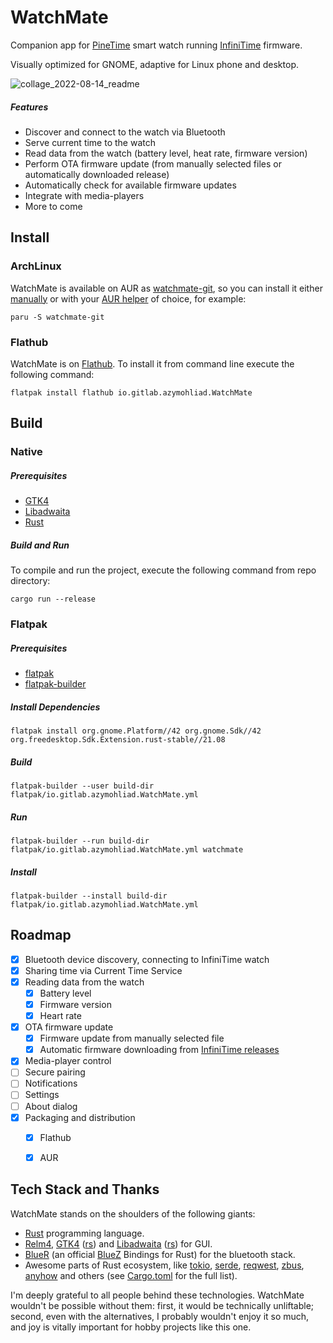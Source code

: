 # WatchMate

Companion app for [PineTime](https://www.pine64.org/pinetime/) smart watch running [InfiniTime](https://github.com/InfiniTimeOrg/InfiniTime/) firmware.

Visually optimized for GNOME, adaptive for Linux phone and desktop.

![collage_2022-08-14_readme](/uploads/8dbf136bec813c09d44fac6d0b22b54c/collage_2022-08-14_readme.png)

##### Features

- Discover and connect to the watch via Bluetooth
- Serve current time to the watch
- Read data from the watch (battery level, heat rate, firmware version)
- Perform OTA firmware update (from manually selected files or automatically downloaded release)
- Automatically check for available firmware updates
- Integrate with media-players
- More to come

## Install

### ArchLinux

WatchMate is available on AUR as [watchmate-git](https://aur.archlinux.org/packages/watchmate-git), so you can install it either [manually](https://wiki.archlinux.org/title/Arch_User_Repository#Installing_and_upgrading_packages) or with your [AUR helper](https://wiki.archlinux.org/title/AUR_helpers) of choice, for example:

```
paru -S watchmate-git
```

### Flathub

WatchMate is on [Flathub](https://flathub.org/apps/details/io.gitlab.azymohliad.WatchMate). To install it from command line execute the following command:

```
flatpak install flathub io.gitlab.azymohliad.WatchMate
```

## Build

### Native

##### Prerequisites

- [GTK4](https://gtk-rs.org/gtk4-rs/stable/latest/book/installation_linux.html)
- [Libadwaita](https://gtk-rs.org/gtk4-rs/stable/latest/book/libadwaita.html#linux)
- [Rust](https://www.rust-lang.org/tools/install)

##### Build and Run

To compile and run the project, execute the following command from repo directory:

```
cargo run --release
```

### Flatpak

##### Prerequisites

- [flatpak](https://www.flatpak.org/setup/)
- [flatpak-builder](https://docs.flatpak.org/en/latest/flatpak-builder.html)

##### Install Dependencies

```
flatpak install org.gnome.Platform//42 org.gnome.Sdk//42 org.freedesktop.Sdk.Extension.rust-stable//21.08
```

##### Build

```
flatpak-builder --user build-dir flatpak/io.gitlab.azymohliad.WatchMate.yml
```

##### Run

```
flatpak-builder --run build-dir flatpak/io.gitlab.azymohliad.WatchMate.yml watchmate
```

##### Install

```
flatpak-builder --install build-dir flatpak/io.gitlab.azymohliad.WatchMate.yml
```

## Roadmap

- [x] Bluetooth device discovery, connecting to InfiniTime watch
- [x] Sharing time via Current Time Service
- [x] Reading data from the watch
    - [x] Battery level
    - [x] Firmware version
    - [x] Heart rate
- [x] OTA firmware update
    - [x] Firmware update from manually selected file
    - [x] Automatic firmware downloading from [InfiniTime releases](https://github.com/InfiniTimeOrg/InfiniTime/releases)
- [x] Media-player control
- [ ] Secure pairing
- [ ] Notifications
- [ ] Settings
- [ ] About dialog
- [x] Packaging and distribution
    - [x] Flathub
    - [x] AUR


## Tech Stack and Thanks

WatchMate stands on the shoulders of the following giants:

- [Rust](https://www.rust-lang.org/) programming language.
- [Relm4](https://relm4.org/), [GTK4](https://gtk.org/) ([rs](https://gtk-rs.org/)) and [Libadwaita](https://gnome.pages.gitlab.gnome.org/libadwaita/) ([rs](https://world.pages.gitlab.gnome.org/Rust/libadwaita-rs/)) for GUI.
- [BlueR](https://world.pages.gitlab.gnome.org/Rust/libadwaita-rs/) (an official [BlueZ](http://www.bluez.org/) Bindings for Rust) for the bluetooth stack.
- Awesome parts of Rust ecosystem, like [tokio](https://tokio.rs/), [serde](https://serde.rs/), [reqwest](https://github.com/seanmonstar/reqwest), [zbus](https://gitlab.freedesktop.org/dbus/zbus/), [anyhow](https://github.com/dtolnay/anyhow) and others (see [Cargo.toml](Cargo.toml) for the full list).

I'm deeply grateful to all people behind these technologies. WatchMate wouldn't be possible without them: first, it would be technically unliftable; second, even with the alternatives, I probably wouldn't enjoy it so much, and joy is vitally important for hobby projects like this one.
